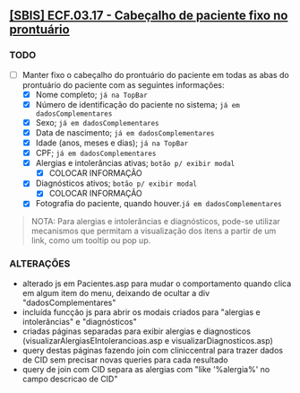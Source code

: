 ## [[SBIS] ECF.03.17 - Cabeçalho de paciente fixo no prontuário](https://feegow.atlassian.net/browse/PRO-97)

### TODO
- [ ] Manter fixo o cabeçalho do prontuário do paciente em todas as abas do prontuário do paciente com as seguintes informações:
    - [x] Nome completo; ```já na TopBar``` 
    - [x] Número de identificação do paciente no sistema; ```já em dadosComplementares```
    - [x] Sexo; ```já em dadosComplementares```
    - [x] Data de nascimento; ```já em dadosComplementares```
    - [x] Idade (anos, meses e dias); ```já na TopBar```
    - [x] CPF; ```já em dadosComplementares```
    - [x] Alergias e intolerâncias ativas; ```botão p/ exibir modal``` 
      - [x] COLOCAR INFORMAÇÃO
    - [x] Diagnósticos ativos; ```botão p/ exibir modal``` 
      - [x] COLOCAR INFORMAÇÃO
    - [x] Fotografia do paciente, quando houver.```já em dadosComplementares```
  
> NOTA: Para alergias e intolerâncias e diagnósticos, pode-se utilizar mecanismos que permitam a visualização dos itens a partir de um link, como um tooltip ou pop up.

### ALTERAÇÕES
- alterado js em Pacientes.asp para mudar o comportamento quando clica em algum item do menu, deixando de ocultar a div "dadosComplementares"
- incluída funcção js para abrir os modais criados para "alergias e intolerâncias" e "diagnósticos"
- criadas páginas separadas para exibir alergias e diagnosticos (visualizarAlergiasEIntolerancioas.asp e visualizarDiagnosticos.asp)
- query destas páginas fazendo join com cliniccentral para trazer dados de CID sem precisar novas queries para cada resultado
- query de join com CID separa as alergias com "like '%alergia%' no campo descricao de CID"
